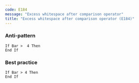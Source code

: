 ```yaml
---
code: E184
message: "Excess whitespace after comparison operator"
title: "Excess whitespace after comparison operator (E184)"
---
```


### Anti-pattern

```vba
If Bar >  4 Then
End If
```

### Best practice

```vba
If Bar > 4 Then
End If
```
